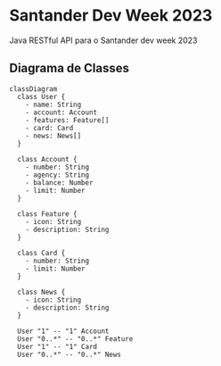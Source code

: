 # Santander Dev Week 2023
Java RESTful API para o Santander dev week 2023

## Diagrama de Classes

```mermaid
classDiagram
  class User {
    - name: String
    - account: Account
    - features: Feature[]
    - card: Card
    - news: News[]
  }
  
  class Account {
    - number: String
    - agency: String
    - balance: Number
    - limit: Number
  }
  
  class Feature {
    - icon: String
    - description: String
  }
  
  class Card {
    - number: String
    - limit: Number
  }
  
  class News {
    - icon: String
    - description: String
  }
  
  User "1" -- "1" Account
  User "0..*" -- "0..*" Feature
  User "1" -- "1" Card
  User "0..*" -- "0..*" News
```

